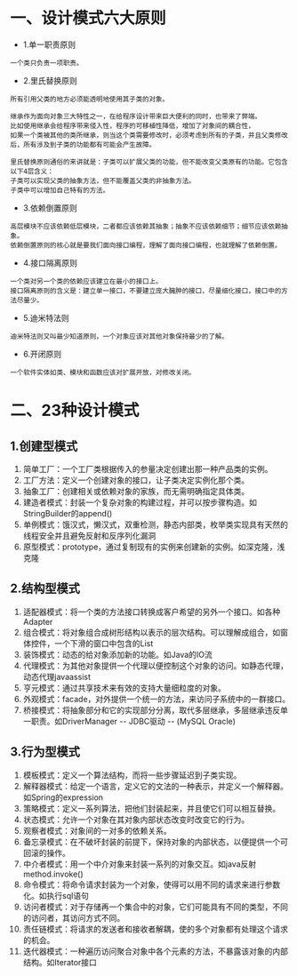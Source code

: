# 一、设计模式六大原则
- 1.单一职责原则
```
一个类只负责一项职责。 
```

- 2.里氏替换原则
```
所有引用父类的地方必须能透明地使用其子类的对象。

继承作为面向对象三大特性之一，在给程序设计带来巨大便利的同时，也带来了弊端。
比如使用继承会给程序带来侵入性，程序的可移植性降低，增加了对象间的耦合性，
如果一个类被其他的类所继承，则当这个类需要修改时，必须考虑到所有的子类，并且父类修改后，所有涉及到子类的功能都有可能会产生故障。

里氏替换原则通俗的来讲就是：子类可以扩展父类的功能，但不能改变父类原有的功能。它包含以下4层含义：
子类可以实现父类的抽象方法，但不能覆盖父类的非抽象方法。
子类中可以增加自己特有的方法。
```

- 3.依赖倒置原则
```
高层模块不应该依赖低层模块，二者都应该依赖其抽象；抽象不应该依赖细节；细节应该依赖抽象。
依赖倒置原则的核心就是要我们面向接口编程，理解了面向接口编程，也就理解了依赖倒置。
```

- 4.接口隔离原则
```
一个类对另一个类的依赖应该建立在最小的接口上。 
接口隔离原则的含义是：建立单一接口，不要建立庞大臃肿的接口，尽量细化接口，接口中的方法尽量少。
```

- 5.迪米特法则
```
迪米特法则又叫最少知道原则，一个对象应该对其他对象保持最少的了解。
```

- 6.开闭原则
```
一个软件实体如类、模块和函数应该对扩展开放，对修改关闭。
```

# 二、23种设计模式

## 1.创建型模式
1. 简单工厂：一个工厂类根据传入的参量决定创建出那一种产品类的实例。
2. 工厂方法：定义一个创建对象的接口，让子类决定实例化那个类。
3. 抽象工厂：创建相关或依赖对象的家族，而无需明确指定具体类。
4. 建造者模式：封装一个复杂对象的构建过程，并可以按步骤构造。如StringBuilder的append()
5. 单例模式：饿汉式，懒汉式，双重检测，静态内部类，枚举类实现具有天然的线程安全并且避免反射和反序列化漏洞
6. 原型模式：prototype，通过复制现有的实例来创建新的实例。如深克隆，浅克隆


## 2.结构型模式
1. 适配器模式：将一个类的方法接口转换成客户希望的另外一个接口。如各种Adapter
2. 组合模式：将对象组合成树形结构以表示的层次结构。可以理解成组合，如窗体控件，一个下滑的窗口中包含的List
3. 装饰模式：动态的给对象添加新的功能。如Java的IO流
4. 代理模式：为其他对象提供一个代理以便控制这个对象的访问。如静态代理，动态代理javaassist
5. 亨元模式：通过共享技术来有效的支持大量细粒度的对象。
6. 外观模式：facade，对外提供一个统一的方法，来访问子系统中的一群接口。
7. 桥接模式：将抽象部分和它的实现部分分离，取代多层继承，多层继承违反单一职责。如DriverManager -- JDBC驱动 -- (MySQL Oracle)


## 3.行为型模式
1. 模板模式：定义一个算法结构，而将一些步骤延迟到子类实现。
2. 解释器模式：给定一个语言，定义它的文法的一种表示，并定义一个解释器。如Spring的expression
3. 策略模式：定义一系列算法，把他们封装起来，并且使它们可以相互替换。
4. 状态模式：允许一个对象在其对象内部状态改变时改变它的行为。
5. 观察者模式：对象间的一对多的依赖关系。
6. 备忘录模式：在不破坏封装的前提下，保持对象的内部状态，以便提供一个可回滚的操作。
7. 中介者模式：用一个中介对象来封装一系列的对象交互。如java反射method.invoke()
8. 命令模式：将命令请求封装为一个对象，使得可以用不同的请求来进行参数化。如执行sql语句
9. 访问者模式：对于存储再一个集合中的对象，它们可能具有不同的类型，不同的访问者，其访问方式不同。
10. 责任链模式：将请求的发送者和接收者解耦，使的多个对象都有处理这个请求的机会。
11. 迭代器模式：一种遍历访问聚合对象中各个元素的方法，不暴露该对象的内部结构。如Iterator接口
